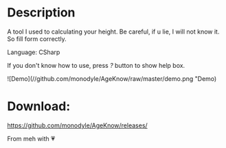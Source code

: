 # Description
A tool I used to calculating your height.
Be careful, if u lie, I will not know it. So fill form correctly.

Language: CSharp

If you don't know how to use, press *?* button to show help box.

![Demo](//github.com/monodyle/AgeKnow/raw/master/demo.png "Demo)

# Download:
https://github.com/monodyle/AgeKnow/releases/

From meh with 💗

